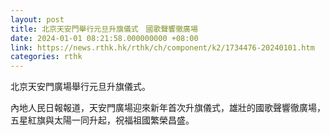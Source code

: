```yaml
---
layout: post
title: 北京天安門舉行元旦升旗儀式　國歌聲響徹廣場
date: 2024-01-01 08:21:58.000000000 +08:00
link: https://news.rthk.hk/rthk/ch/component/k2/1734476-20240101.htm
categories: rthk
---
```


北京天安門廣場舉行元旦升旗儀式。

內地人民日報報道，天安門廣場迎來新年首次升旗儀式，雄壯的國歌聲響徹廣場，五星紅旗與太陽一同升起，祝福祖國繁榮昌盛。
